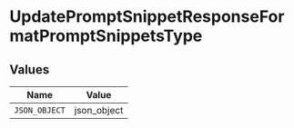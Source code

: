 # UpdatePromptSnippetResponseFormatPromptSnippetsType


## Values

| Name          | Value         |
| ------------- | ------------- |
| `JSON_OBJECT` | json_object   |